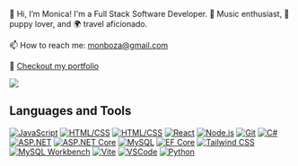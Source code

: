👋 Hi, I’m Monica! I'm a Full Stack Software Developer.
🎵 Music enthusiast, 🐶 puppy lover, and 🌍 travel aficionado.

📫 How to reach me: monboza@gmail.com

🔗 [Checkout my portfolio](https://monicabarboza.netlify.app/)


  <a href=""><img src="https://github-readme-stats.vercel.app/api/top-langs/?username=MonBoza&layout=compact&langs_count=10"/></a>


## Languages and Tools

 [![JavaScript](https://img.shields.io/badge/-JavaScript-yellow)](https://www.javascript.com/)
 [![HTML/CSS](https://img.shields.io/badge/-HTML%2FCSS-blue)](https://developer.mozilla.org/en-US/docs/Web/HTML) [![HTML/CSS](https://img.shields.io/badge/-CSS3-green)](https://developer.mozilla.org/en-US/docs/Web/CSS)
 [![React](https://img.shields.io/badge/-React-blue)](https://reactjs.org/)
 [![Node.js](https://img.shields.io/badge/-Node.js-green)](https://nodejs.org/)
 [![Git](https://img.shields.io/badge/-Git-black)](https://git-scm.com/)
 [![C#](https://img.shields.io/badge/-C%23-blue)](https://docs.microsoft.com/en-us/dotnet/csharp/)
[![ASP.NET](https://img.shields.io/badge/-ASP.NET-purple)](https://dotnet.microsoft.com/apps/aspnet)
 [![ASP.NET Core](https://img.shields.io/badge/-ASP.NET_Core-orange)](https://dotnet.microsoft.com/apps/aspnet/core)
[![MySQL](https://img.shields.io/badge/-MySQL-blue)](https://www.mysql.com/)
[![EF Core](https://img.shields.io/badge/-EF_Core-green)](https://docs.microsoft.com/en-us/ef/core/)
[![Tailwind CSS](https://img.shields.io/badge/-Tailwind_CSS-blueviolet)](https://tailwindcss.com/)
 [![MySQL Workbench](https://img.shields.io/badge/-MySQL_Workbench-blue)](https://www.mysql.com/products/workbench/)
[![Vite](https://img.shields.io/badge/-Vite-green)](https://vitejs.dev/)
 [![VSCode](https://img.shields.io/badge/-VSCode-blue)](https://code.visualstudio.com/)
 [![Python](https://img.shields.io/badge/-Python-yellow)](https://www.python.org/)

